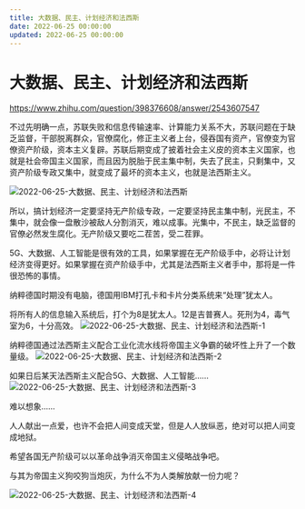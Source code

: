 ```yaml
---
title: 大数据、民主、计划经济和法西斯
date: 2022-06-25 00:00:00
updated: 2022-06-25 00:00:00
---
```


# 大数据、民主、计划经济和法西斯

https://www.zhihu.com/question/398376608/answer/2543607547

不过先明确一点，苏联失败和信息传输速率、计算能力关系不大，苏联问题在于缺乏监督，干部脱离群众，官僚腐化，修正主义者上台，侵吞国有资产，官僚变为官僚资产阶级，资本主义复辟。苏联后期变成了披着社会主义皮的资本主义国家，也就是社会帝国主义国家，而且因为脱胎于民主集中制，失去了民主，只剩集中，又资产阶级专政又集中，就变成了最坏的资本主义，也就是法西斯主义。

![2022-06-25-大数据、民主、计划经济和法西斯](assets/2022-06-25-大数据、民主、计划经济和法西斯.jpeg)

所以，搞计划经济一定要坚持无产阶级专政，一定要坚持民主集中制，光民主，不集中，就会像一盘散沙被敌人分割消灭，难以成事。光集中，不民主，缺乏监督的官僚必然发生腐化。无产阶级又要吃二茬苦，受二茬罪。

5G、大数据、人工智能是很有效的工具，如果掌握在无产阶级手中，必将让计划经济变得更好。如果掌握在资产阶级手中，尤其是法西斯主义者手中，那将是一件很恐怖的事情。

纳粹德国时期没有电脑，德国用IBM打孔卡和卡片分类系统来“处理”犹太人。

将所有人的信息输入系统后，打个为8是犹太人。12是吉普赛人。死刑为4，毒气室为6，十分高效。
![2022-06-25-大数据、民主、计划经济和法西斯-1](assets/2022-06-25-大数据、民主、计划经济和法西斯-1.jpeg)

纳粹德国通过法西斯主义配合工业化流水线将帝国主义争霸的破坏性上升了一个数量级。
![2022-06-25-大数据、民主、计划经济和法西斯-2](assets/2022-06-25-大数据、民主、计划经济和法西斯-2.jpeg)

如果日后某天法西斯主义配合5G、大数据、人工智能……
![2022-06-25-大数据、民主、计划经济和法西斯-3](assets/2022-06-25-大数据、民主、计划经济和法西斯-3.jpeg)

难以想象……

人人献出一点爱，也许不会把人间变成天堂，但是人人放纵恶，绝对可以把人间变成地狱。

希望各国无产阶级可以以革命战争消灭帝国主义侵略战争吧。

与其为帝国主义狗咬狗当炮灰，为什么不为人类解放献一份力呢？

![2022-06-25-大数据、民主、计划经济和法西斯-4](assets/2022-06-25-大数据、民主、计划经济和法西斯-4.jpeg)

